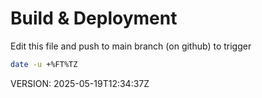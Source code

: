 # Build & Deployment

Edit this file and push to main branch (on github) to trigger

```bash
date -u +%FT%TZ
```

VERSION: 2025-05-19T12:34:37Z
